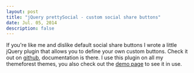 ```yaml
---
layout: post
title: "jQuery prettySocial - custom social share buttons"
date: Jul. 05, 2014
description: false
---
```


If you're like me and dislike default social share buttons I wrote a little jQuery plugin that allows you to define your own custom buttons. Check it out on [github](https://github.com/sonnyt/prettySocial), documentation is there. I use this plugin on all my themeforest themes, you also check out the [demo page](http://sonnyt.com/prettySocial/) to see it in use.
